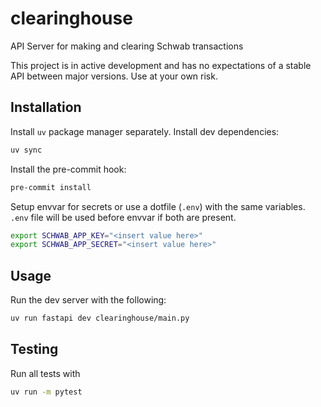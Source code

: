 # clearinghouse
API Server for making and clearing Schwab transactions

This project is in active development and has no expectations of a stable API between major versions.
Use at your own risk.

## Installation

Install `uv` package manager separately. Install dev dependencies:
```bash
uv sync
```

Install the pre-commit hook:
```bash
pre-commit install
```

Setup envvar for secrets or use a dotfile (`.env`) with the same variables.
`.env` file will be used before envvar if both are present.
```bash
export SCHWAB_APP_KEY="<insert value here>"
export SCHWAB_APP_SECRET="<insert value here>"
```

## Usage
Run the dev server with the following:
```bash
uv run fastapi dev clearinghouse/main.py
```

## Testing
Run all tests with
```bash
uv run -m pytest
```

